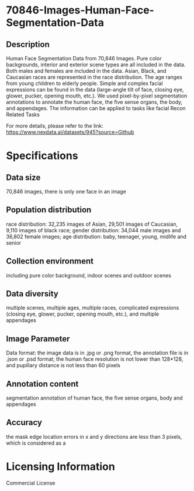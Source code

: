 # 70846-Images-Human-Face-Segmentation-Data

## Description
Human Face Segmentation Data from 70,846 Images. Pure color backgrounds, interior and exterior scene types are all included in the data. Both males and females are included in the data. Asian, Black, and Caucasian races are represented in the race distribution. The age ranges from young children to elderly people. Simple and complex facial expressions can be found in the data (large-angle tilt of face, closing eye, glower, pucker, opening mouth, etc.). We used pixel-by-pixel segmentation annotations to annotate the human face, the five sense organs, the body, and appendages. The information can be applied to tasks like facial Recon Related Tasks

For more details, please refer to the link: https://www.nexdata.ai/datasets/945?source=Github


# Specifications
## Data size
70,846 images, there is only one face in an image
## Population distribution
race distribution: 32,235 images of Asian, 29,501 images of Caucasian, 9,110 images of black race; gender distribution: 34,044 male images and 36,802 female images;  age distribution: baby, teenager, young, midlife and senior
## Collection environment
including pure color background, indoor scenes and outdoor scenes
## Data diversity
multiple scenes, multiple ages, multiple races, complicated expressions (closing eye, glower, pucker, opening mouth, etc.), and multiple appendages
## Image Parameter
Data format: the image data is in .jpg or .png format, the annotation file is in .json or .psd format; the human face resolution is not lower than 128*128, and pupillary distance is not less than 60 pixels
## Annotation content
segmentation annotation of human face, the five sense organs, body and appendages
## Accuracy
the mask edge location errors in x and y directions are less than 3 pixels, which is considered as a
# Licensing Information
Commercial License
